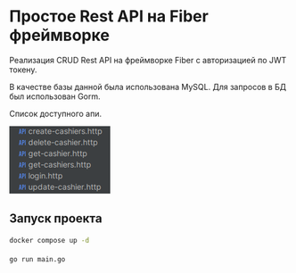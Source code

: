 # Простое Rest API на Fiber фреймворке

Реализация CRUD Rest API на фреймворке Fiber с авторизацией по JWT токену.

В качестве базы данной была использована MySQL. Для запросов в БД был использован Gorm. 

Список доступного апи.

![Скриншот](screen.png)

## Запуск проекта

```bash
docker compose up -d

go run main.go
```
